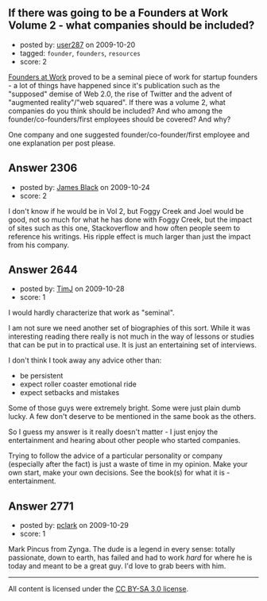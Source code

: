 ## If there was going to be a Founders at Work Volume 2 - what companies should be included?

- posted by: [user287](https://stackexchange.com/users/-1/287-user287) on 2009-10-20
- tagged: `founder`, `founders`, `resources`
- score: 2

[Founders at Work][1] proved to be a seminal piece of work for startup founders - a lot of things have happened since it's publication such as the "supposed" demise of Web 2.0, the rise of Twitter and the advent of "augmented reality"/"web squared". If there was a volume 2, what companies do you think should be included? And who among the founder/co-founders/first employees should be covered? And why?

One company and one suggested founder/co-founder/first employee and one explanation per post please.


  [1]: http://www.amazon.com/Founders-Work-Stories-Startups-Problem-Solution/dp/1430210788/


## Answer 2306

- posted by: [James Black](https://stackexchange.com/users/-1/1074-james-black) on 2009-10-24
- score: 2

I don't know if he would be in Vol 2, but Foggy Creek and Joel would be good, not so much for what he has done with Foggy Creek, but the impact of sites such as this one, Stackoverflow and how often people seem to reference his writings.  His ripple effect is much larger than just the impact from his company.


## Answer 2644

- posted by: [TimJ](https://stackexchange.com/users/-1/1172-timj) on 2009-10-28
- score: 1

I would hardly characterize that work as "seminal".

I am not sure we need another set of biographies of this sort.  While it was interesting reading there really is not much in the way of lessons or studies that can be put in to practical use.  It is just an entertaining set of interviews.

I don't think I took away any advice other than:

- be persistent
- expect roller coaster emotional ride
- expect setbacks and mistakes

Some of those guys were extremely bright.  Some were just plain dumb lucky.  A few don't deserve to be mentioned in the same book as the others.  

So I guess my answer is it really doesn't matter - I just enjoy the entertainment and hearing about other people who started companies.  

Trying to follow the advice of a particular personality or company (especially after the fact) is just a waste of time in my opinion.  Make your own start, make your own decisions.  See the book(s) for what it is - entertainment.





## Answer 2771

- posted by: [pclark](https://stackexchange.com/users/-1/303-pclark) on 2009-10-29
- score: 1

Mark Pincus from Zynga. The dude is a legend in every sense: totally passionate, down to earth, has failed and had to work *hard* for where he is today and meant to be a great guy. I'd love to grab beers with him.



---

All content is licensed under the [CC BY-SA 3.0 license](https://creativecommons.org/licenses/by-sa/3.0/).
